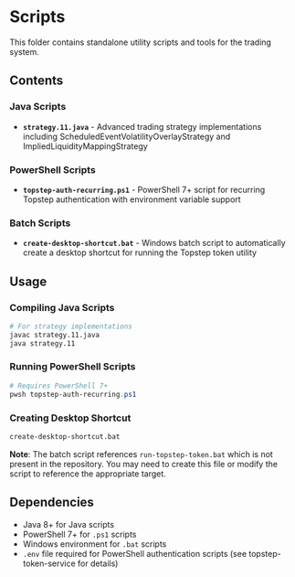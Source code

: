 # Scripts

This folder contains standalone utility scripts and tools for the trading system.

## Contents

### Java Scripts

- **`strategy.11.java`** - Advanced trading strategy implementations including ScheduledEventVolatilityOverlayStrategy and ImpliedLiquidityMappingStrategy

### PowerShell Scripts

- **`topstep-auth-recurring.ps1`** - PowerShell 7+ script for recurring Topstep authentication with environment variable support

### Batch Scripts

- **`create-desktop-shortcut.bat`** - Windows batch script to automatically create a desktop shortcut for running the Topstep token utility

## Usage

### Compiling Java Scripts

```bash
# For strategy implementations
javac strategy.11.java
java strategy.11
```

### Running PowerShell Scripts

```powershell
# Requires PowerShell 7+
pwsh topstep-auth-recurring.ps1
```

### Creating Desktop Shortcut

```cmd
create-desktop-shortcut.bat
```

**Note**: The batch script references `run-topstep-token.bat` which is not present in the repository. You may need to create this file or modify the script to reference the appropriate target.

## Dependencies

- Java 8+ for Java scripts
- PowerShell 7+ for `.ps1` scripts  
- Windows environment for `.bat` scripts
- `.env` file required for PowerShell authentication scripts (see topstep-token-service for details)